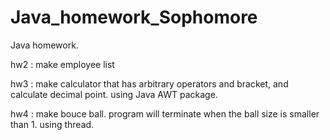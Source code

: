 # Java_homework_Sophomore
Java homework. 

hw2 : make employee list

hw3 : make calculator that has arbitrary operators and bracket, and calculate decimal point.
      using Java AWT package.
      
hw4 : make bouce ball. program will terminate when the ball size is smaller than 1. using thread.
